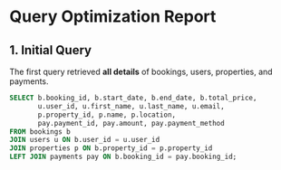 # Query Optimization Report

## 1. Initial Query

The first query retrieved **all details** of bookings, users, properties, and payments.

```sql
SELECT b.booking_id, b.start_date, b.end_date, b.total_price,
       u.user_id, u.first_name, u.last_name, u.email,
       p.property_id, p.name, p.location,
       pay.payment_id, pay.amount, pay.payment_method
FROM bookings b
JOIN users u ON b.user_id = u.user_id
JOIN properties p ON b.property_id = p.property_id
LEFT JOIN payments pay ON b.booking_id = pay.booking_id;
